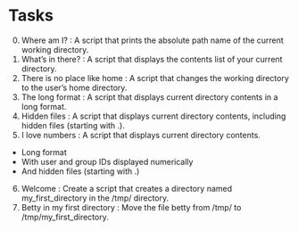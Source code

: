 # Tasks
0. Where am I? : A script that prints the absolute path name of the current working directory.
1. What’s in there? : A script that displays the contents list of your current directory.
2. There is no place like home : A script that changes the working directory to the user’s home directory.
3. The long format : A script that displays current directory contents in a long format.
4. Hidden files : A script that displays current directory contents, including hidden files (starting with .).
5. I love numbers : A script that displays current directory contents.
* Long format
* With user and group IDs displayed numerically
* And hidden files (starting with .)
6. Welcome : Create a script that creates a directory named my_first_directory in the /tmp/ directory.
7. Betty in my first directory : Move the file betty from /tmp/ to /tmp/my_first_directory.
